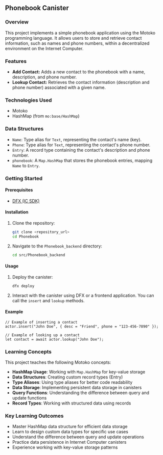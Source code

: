 ## Phonebook Canister

### Overview

This project implements a simple phonebook application using the Motoko programming language. It allows users to store and retrieve contact information, such as names and phone numbers, within a decentralized environment on the Internet Computer.

### Features

*   **Add Contact:** Adds a new contact to the phonebook with a name, description, and phone number.
*   **Lookup Contact:** Retrieves the contact information (description and phone number) associated with a given name.

### Technologies Used

*   Motoko
*   HashMap (from `mo:base/HashMap`)

### Data Structures

*   `Name`: Type alias for `Text`, representing the contact's name (key).
*   `Phone`: Type alias for `Text`, representing the contact's phone number.
*   `Entry`: A record type containing the contact's description and phone number.
*   `phonebook`: A `Map.HashMap` that stores the phonebook entries, mapping `Name` to `Entry`.

### Getting Started

#### Prerequisites

*   [DFX (IC SDK)](https://internetcomputer.org/docs/current/developer-docs/setup/install/index.mdx)

#### Installation

1.  Clone the repository:

    ```bash
    git clone <repository_url>
    cd Phonebook
    ```

2.  Navigate to the `Phonebook_backend` directory:

    ```bash
    cd src/Phonebook_backend
    ```

#### Usage

1.  Deploy the canister:

    ```bash
    dfx deploy
    ```

2.  Interact with the canister using DFX or a frontend application.  You can call the `insert` and `lookup` methods.

#### Example

```motoko
// Example of inserting a contact
actor.insert("John Doe", { desc = "Friend", phone = "123-456-7890" });

// Example of looking up a contact
let contact = await actor.lookup("John Doe");
```

### Learning Concepts

This project teaches the following Motoko concepts:

- **HashMap Usage**: Working with `Map.HashMap` for key-value storage
- **Data Structures**: Creating custom record types (Entry)
- **Type Aliases**: Using type aliases for better code readability
- **Data Storage**: Implementing persistent data storage in canisters
- **Query Functions**: Understanding the difference between query and update functions
- **Record Types**: Working with structured data using records

### Key Learning Outcomes

- Master HashMap data structure for efficient data storage
- Learn to design custom data types for specific use cases
- Understand the difference between query and update operations
- Practice data persistence in Internet Computer canisters
- Experience working with key-value storage patterns